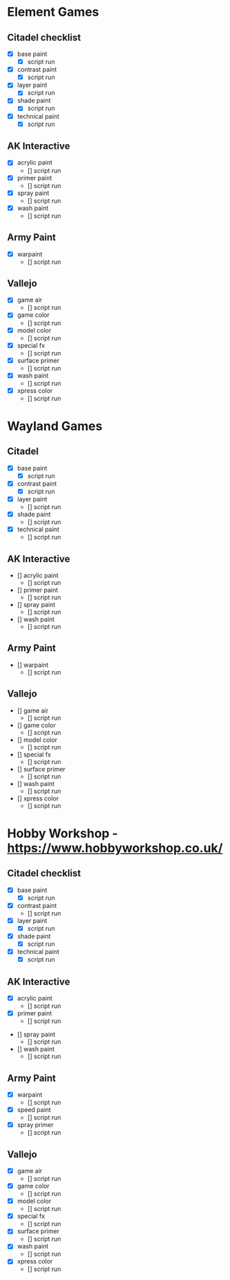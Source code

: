 # Element Games

## Citadel checklist
- [x] base paint
    - [x] script run
- [x] contrast paint
    - [x] script run
- [x] layer paint
    - [x] script run
- [x] shade paint
    - [x] script run
- [x] technical paint
    - [x] script run

## AK Interactive
- [x] acrylic paint
    - [] script run
- [x] primer paint
    - [] script run
- [x] spray paint
    - [] script run
- [x] wash paint
    - [] script run

## Army Paint
- [x] warpaint
    - [] script run

## Vallejo
- [x] game air
    - [] script run
- [x] game color
    - [] script run
- [x] model color
    - [] script run
- [x] special fx
    - [] script run
- [x] surface primer
    - [] script run
- [x] wash paint
    - [] script run
- [x] xpress color
    - [] script run



# Wayland Games

## Citadel
- [x] base paint
    - [x] script run
- [x] contrast paint
    - [x] script run
- [x] layer paint
    - [] script run
- [x] shade paint
    - [] script run
- [x] technical paint
    - [] script run

## AK Interactive
- [] acrylic paint
    - [] script run
- [] primer paint
    - [] script run
- [] spray paint
    - [] script run
- [] wash paint
    - [] script run

## Army Paint
- [] warpaint
    - [] script run

## Vallejo
- [] game air
    - [] script run
- [] game color
    - [] script run
- [] model color
    - [] script run
- [] special fx
    - [] script run
- [] surface primer
    - [] script run
- [] wash paint
    - [] script run
- [] xpress color
    - [] script run


# Hobby Workshop - https://www.hobbyworkshop.co.uk/

## Citadel checklist
- [x] base paint
    - [x] script run
- [x] contrast paint
    - [] script run
- [x] layer paint
    - [x] script run
- [x] shade paint
    - [x] script run
- [x] technical paint
    - [x] script run

## AK Interactive
- [x] acrylic paint
    - [] script run
- [x] primer paint
    - [] script run
- [] spray paint
    - [] script run
- [] wash paint
    - [] script run

## Army Paint
- [x] warpaint
    - [] script run
- [x] speed paint
    - [] script run
- [x] spray primer
    - [] script run

## Vallejo
- [x] game air
    - [] script run
- [x] game color
    - [] script run
- [x] model color
    - [] script run
- [x] special fx
    - [] script run
- [x] surface primer
    - [] script run
- [x] wash paint
    - [] script run
- [x] xpress color
    - [] script run